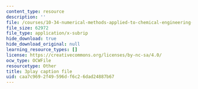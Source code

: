```yaml
---
content_type: resource
description: ''
file: /courses/10-34-numerical-methods-applied-to-chemical-engineering-fall-2015/caa7c9692f49596df6c26dad24887b67_KkN_Dk3E2yw.srt
file_size: 62972
file_type: application/x-subrip
hide_download: true
hide_download_original: null
learning_resource_types: []
license: https://creativecommons.org/licenses/by-nc-sa/4.0/
ocw_type: OCWFile
resourcetype: Other
title: 3play caption file
uid: caa7c969-2f49-596d-f6c2-6dad24887b67
---
```

